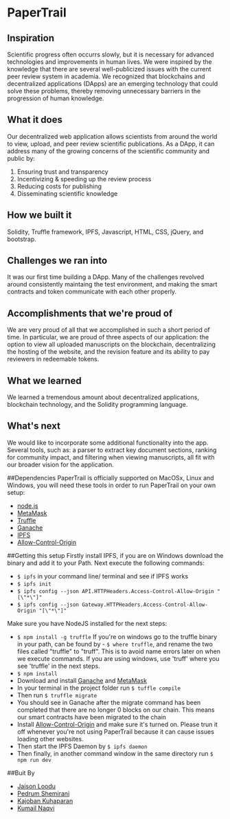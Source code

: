 # PaperTrail

## Inspiration
Scientific progress often occurrs slowly, but it is necessary for advanced technologies and improvements in human lives. We were inspired by the knowledge that there are several well-publicized issues with the current peer review system in academia. We recognized that blockchains and decentralized applications (DApps) are an emerging technology that could solve these problems, thereby removing unnecessary barriers in the progression of human knowledge.

## What it does
Our decentralized web application allows scientists from around the world to view, upload, and peer review scientific publications. As a DApp, it can address many of the growing concerns of the scientific community and public by: 
1. Ensuring trust and transparency
2. Incentivizing & speeding up the review process
3. Reducing costs for publishing
4. Disseminating scientific knowledge

## How we built it
Solidity, Truffle framework, IPFS, Javascript, HTML, CSS, jQuery, and bootstrap. 

## Challenges we ran into
It was our first time building a DApp. Many of the challenges revolved around consistently maintaing the test environment, and making the smart contracts and token communicate with each other properly.

## Accomplishments that we're proud of
We are very proud of all that we accomplished in such a short period of time. In particular, we are proud of three aspects of our application: the option to view all uploaded manuscripts on the blockchain, decentralizing the hosting of the website, and the revision feature and its ability to pay reviewers in redeemable tokens.

## What we learned
We learned a tremendous amount about decentralized applications, blockchain technology, and the Solidity programming language.

## What's next
We would like to incorporate some additional functionality into the app. Several tools, such as: a parser to extract key document sections, ranking for community impact, and filtering when viewing manuscripts, all fit with our broader vision for the application.

##Dependencies 
PaperTrail is officially supported on MacOSx, Linux and Windows, you will need these tools in order to run PaperTrail on your own setup:
* [node.js](https://nodejs.org/en/)
* [MetaMask](https://metamask.io/)
* [Truffle](http://truffleframework.com/)
* [Ganache](http://truffleframework.com/ganache/)
* [IPFS](https://ipfs.io/docs/install/)
* [Allow-Control-Origin](https://chrome.google.com/webstore/detail/allow-control-allow-origi/nlfbmbojpeacfghkpbjhddihlkkiljbi?hl=en)

##Getting this setup
Firstly install IPFS, if you are on Windows download the binary and add it to your Path. Next execute the following commands:
- `$ ipfs` in your command line/ terminal and see if IPFS works 
- `$ ipfs init`
- `$ ipfs config --json API.HTTPHeaders.Access-Control-Allow-Origin "[\"*\"]"`
- `$ ipfs config --json Gateway.HTTPHeaders.Access-Control-Allow-Origin "[\"*\"]"`

Make sure you have NodeJS installed for the next steps:
- `$ npm install -g truffle` 
If you're on windows go to the truffle binary in your path, can be found by  - `$ where truffle`, and rename the two files called "truffle" to "truff". This is to avoid name errors later on when we execute commands. If you are using windows, use 'truff' where you see 'truffle' in the next steps.
- `$ npm install`
- Download and install [Ganache](http://truffleframework.com/ganache/) and [MetaMask](https://metamask.io/)
- In your terminal in the project folder run `$ tuffle compile`
- Then run `$ truffle migrate`
- You should see in Ganache after the migrate command has been completed that there are no longer 0 blocks on our chain. This means our smart contracts have been migrated to the chain
- Install [Allow-Control-Origin](https://chrome.google.com/webstore/detail/allow-control-allow-origi/nlfbmbojpeacfghkpbjhddihlkkiljbi?hl=en) and make sure it's turned on. Please trun it off whenever you're not using PaperTrail because it can cause issues loading other websites.
- Then start the IPFS Daemon by `$ ipfs daemon`
- Then finally, in another command window in the same directory run `$ npm run dev`

##Buit By
* [Jaison Loodu](https://github.com/Jailoodu)
* [Pedrum Shemirani](https://github.com/pedrumstick)
* [Kajoban Kuhaparan](https://github.com/kajoban)
* [Kumail Naqvi](https://github.com/kumailn)

